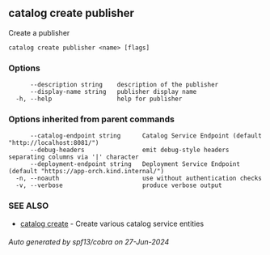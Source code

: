 ## catalog create publisher

Create a publisher

```
catalog create publisher <name> [flags]
```

### Options

```
      --description string    description of the publisher
      --display-name string   publisher display name
  -h, --help                  help for publisher
```

### Options inherited from parent commands

```
      --catalog-endpoint string      Catalog Service Endpoint (default "http://localhost:8081/")
      --debug-headers                emit debug-style headers separating columns via '|' character
      --deployment-endpoint string   Deployment Service Endpoint (default "https://app-orch.kind.internal/")
  -n, --noauth                       use without authentication checks
  -v, --verbose                      produce verbose output
```

### SEE ALSO

* [catalog create](catalog_create.md)	 - Create various catalog service entities

###### Auto generated by spf13/cobra on 27-Jun-2024
